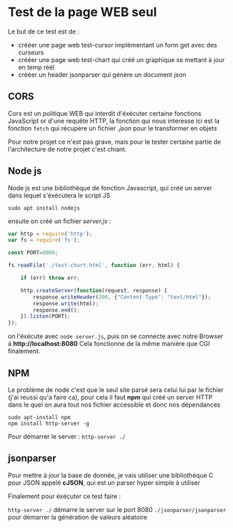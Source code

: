 # Test de la page WEB seul

Le but de ce test est de :

* crééer une page web test-cursor implémentant un form get avec des curseurs
* crééer une page web test-chart qui créé un graphique se mettant à jour en temp réél
* crééer un header jsonparser qui génère un document json  

## CORS

Cors est un politique WEB qui interdit d'éxécuter certaine fonctions JavaScript or d'une requête HTTP, la fonction qui nous interesse ici est la fonction `fetch` qui récupère un fichier *.json* pour le transformer en objets

Pour notre projet ce n'est pas grave, mais pour le tester certaine partie de l'architecture de notre projet c'est chiant.

## Node js

Node js est une bibliothèque de fonction Javascript, qui créé un server dans lequel s'éxécutera le script JS

`sudo apt install nodejs`

ensuite on créé un fichier *server.js* :

```javascript
var http = require('http');
var fs = require('fs');

const PORT=8080; 

fs.readFile('./test-chart.html', function (err, html) {

    if (err) throw err;    

    http.createServer(function(request, response) {  
        response.writeHeader(200, {"Content-Type": "text/html"});  
        response.write(html);  
        response.end();  
    }).listen(PORT);
});
```

on l'éxécute avec `node server.js`, puis on se connecte avec notre Browser à **http://localhost:8080**
Cela fonctionne de la même manière que CGI finalement.

## NPM

Le problème de node c'est que le seul site parsé sera celui lui par le fichier (j'ai reussi qu'a faire ca), pour cela il faut **npm** qui créé un server HTTP dans le quel on aura tout nos fichier accessible et donc nos dépendances

```console
sudo apt-install npm
npm install http-server -g
```

Pour démarrer le server : `http-server ./`

## jsonparser

Pour mettre à jour la base de donnée, je vais utiliser une bibliothèque C pour JSON appelé **cJSON**, qui est un parser hyper simple à utiliser


Finalement pour éxécuter ce test faire :

`http-server ./` démarre le server sur le port 8080
`./jsonparser/jsonparser` pour démarrer la génération de valeurs aléatoire